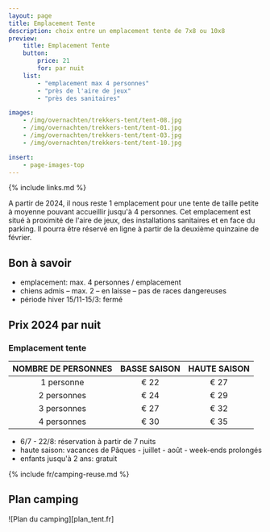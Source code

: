 ```yaml
---
layout: page
title: Emplacement Tente
description: choix entre un emplacement tente de 7x8 ou 10x8
preview:
    title: Emplacement Tente
    button:
        price: 21
        for: par nuit
    list:
        - "emplacement max 4 personnes"
        - "près de l'aire de jeux"
        - "près des sanitaires"

images:
    - /img/overnachten/trekkers-tent/tent-08.jpg
    - /img/overnachten/trekkers-tent/tent-01.jpg
    - /img/overnachten/trekkers-tent/tent-03.jpg
    - /img/overnachten/trekkers-tent/tent-10.jpg

insert:
    - page-images-top
---
```

{% include links.md %}

A partir de 2024, il nous reste 1 emplacement pour une tente de taille petite à moyenne pouvant accueillir jusqu'à 4 personnes. Cet emplacement est situé à proximité de l'aire de jeux, des installations sanitaires et en face du parking. Il pourra être réservé en ligne à partir de la deuxième quinzaine de février.


## Bon à savoir

- emplacement: max. 4 personnes / emplacement
- chiens admis – max. 2 – en laisse – pas de races dangereuses
- période hiver 15/11-15/3: fermé

## Prix 2024 par nuit

### Emplacement tente

NOMBRE DE PERSONNES |BASSE SAISON |HAUTE SAISON
:------------------:|:-----------:|:-----------:|
1 personne          |€ 22         |€ 27
2 personnes         |€ 24         |€ 29          
3 personnes         |€ 27         |€ 32
4 personnes         |€ 30         |€ 35


* 6/7 - 22/8: réservation à partir de 7 nuits
* haute saison: vacances de Pâques - juillet - août - week-ends prolongés
* enfants jusqu'à 2 ans: gratuit


{% include fr/camping-reuse.md %}


## Plan camping

![Plan du camping][plan_tent.fr]
